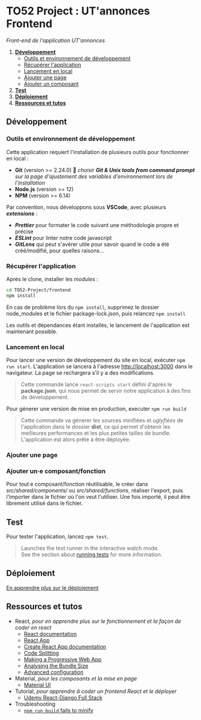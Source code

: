 # TO52 Project : UT'annonces Frontend
_Front-end de l'application UT'annonces_

1. [**Développement**](#développement)
    - [Outils et environnement de développement](#outils-et-environnement-de-développement)
    - [Récupérer l'application](#récupérer-lapplication)
    - [Lancement en local](#lancement-en-local)
    - [Ajouter une page](#ajouter-une-page)
    - [Ajouter un composant](#ajouter-une-composantfonction)
1. [**Test**](#test)
1. [**Déploiement**](#déploiement)
1. [**Ressources et tutos**](#ressources-et-tutos)

## Développement

### Outils et environnement de développement

Cette application requiert l'installation de plusieurs outils pour fonctionner en local :
* **Git** (version >= 2.24.0) :rotating_light: *choisir **Git & Unix tools from command prompt** sur la page d'ajustement des variables d'environnement lors de l'installation*
* **Node.js** (version >= 12)
* **NPM** (version >= 6.14)

Par convention, nous développons sous **VSCode**, avec plusieurs ***extensions*** :
- ***Prettier*** pour formater le code suivant une méthodologie propre et précise
- ***ESLint*** pour linter notre code javascript
- ***GitLens*** qui peut s'avérer utile pour savoir quand le code a été créé/modifié, pour quelles raisons...

### Récupérer l'application

Après le clone, installer les *modules* :
```bash
cd TO52-Project/frontend
npm install
```
En cas de problème lors du `npm install`, supprimez le dossier node_modules et le fichier package-lock.json, puis relancez `npm install`

Les outils et dépendances étant installés, le lancement de l'application est maintenant possible.


### Lancement en local

Pour lancer une version de développement du site en local, exécuter `npm run start`. 
L'application se lancera à l'adresse [http://localhost:3000](http://localhost:3000) dans le navigateur. La page se rechargera s'il y a des modifications.
> Cette commande lance `react-scripts start` défini d'après le **package.json**, qui nous permet de servir notre application à des fins de développement.


Pour génerer une version de mise en production, executer `npm run build`
> Cette commande va génerer les sources minifiées et _uglyfiées_ de l'application dans le dossier **dist**, ce qui permet d'obtenir les meilleures performances et les plus petites tailles de bundle. L'application est alors prête à être déployée.

### Ajouter une page


### Ajouter un·e composant/fonction

Pour tout·e composant/fonction réutilisable, le créer dans _src/shared/components/_ ou _src/shared/functions_, réaliser l'export, puis l'importer dans le fichier où l'on veut l'utiliser. Une fois importé, il peut être librement utilisé dans le fichier.

## Test

Pour tester l'application, lancez `npm test`.
> Launches the test runner in the interactive watch mode.<br /> See the section about [running tests](https://facebook.github.io/create-react-app/docs/running-tests) for more information.

## Déploiement

[En apprendre plus sur le déploiement](https://facebook.github.io/create-react-app/docs/deployment)

## Ressources et tutos

- React, _pour en apprendre plus sur le fonctionnement et la façon de coder en react_
    - [React documentation](https://fr.reactjs.org/)
    - [React App](https://create-react-app.dev/)
    - [Create React App documentation](https://facebook.github.io/create-react-app/docs/getting-started)
    - [Code Splitting](https://facebook.github.io/create-react-app/docs/code-splitting)
    - [Making a Progressive Web App](https://facebook.github.io/create-react-app/docs/making-a-progressive-web-app)
    - [Analysing the Bundle Size](https://facebook.github.io/create-react-app/docs/analyzing-the-bundle-size)
    - [Advanced configuration](https://facebook.github.io/create-react-app/docs/advanced-configuration)
- Material, _pour les composants et la mise en page_
    - [Material UI](https://material-ui.com/)
- Tutorial, _pour apprendre à coder un frontend React et le déployer_
    - [Udemy React-Django Full Stack](https://www.udemy.com/course/react-django-full-stack/)
- Troubleshooting
    - [`npm run build` fails to minify](https://facebook.github.io/create-react-app/docs/troubleshooting#npm-run-build-fails-to-minify)
